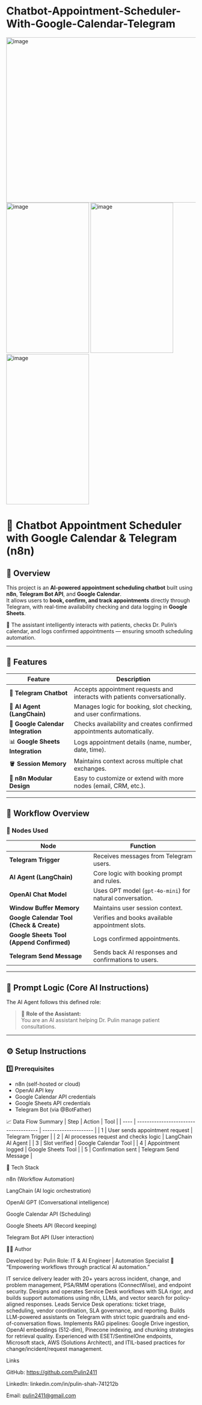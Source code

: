 # Chatbot-Appointment-Scheduler-With-Google-Calendar-Telegram

<img width="1000" height="440" alt="image" src="https://github.com/user-attachments/assets/40f87c7d-c830-4dd6-8532-18718d4a84b3" />




<img width="220" height="400" alt="image" src="https://github.com/user-attachments/assets/e97482e0-48da-406b-8496-c0b6104d6c10" />



<img width="220" height="400" alt="image" src="https://github.com/user-attachments/assets/c8df2732-6c26-4781-8831-f0ce0d33060e" />



<img width="220" height="400" alt="image" src="https://github.com/user-attachments/assets/1a671d74-792c-4f1b-be1f-a4de9978690d" />


# 🤖 Chatbot Appointment Scheduler with Google Calendar & Telegram (n8n)

## 📘 Overview
This project is an **AI-powered appointment scheduling chatbot** built using **n8n**, **Telegram Bot API**, and **Google Calendar**.  
It allows users to **book, confirm, and track appointments** directly through Telegram, with real-time availability checking and data logging in **Google Sheets**.

🧠 The assistant intelligently interacts with patients, checks Dr. Pulin’s calendar, and logs confirmed appointments — ensuring smooth scheduling automation.

---

## 🚀 Features

| Feature | Description |
|----------|-------------|
| 💬 **Telegram Chatbot** | Accepts appointment requests and interacts with patients conversationally. |
| 🧠 **AI Agent (LangChain)** | Manages logic for booking, slot checking, and user confirmations. |
| 📅 **Google Calendar Integration** | Checks availability and creates confirmed appointments automatically. |
| 📊 **Google Sheets Integration** | Logs appointment details (name, number, date, time). |
| 🪣 **Session Memory** | Maintains context across multiple chat exchanges. |
| 🧩 **n8n Modular Design** | Easy to customize or extend with more nodes (email, CRM, etc.). |

---

## 🧭 Workflow Overview

### 🧩 Nodes Used

| Node | Function |
|------|-----------|
| **Telegram Trigger** | Receives messages from Telegram users. |
| **AI Agent (LangChain)** | Core logic with booking prompt and rules. |
| **OpenAI Chat Model** | Uses GPT model (`gpt-4o-mini`) for natural conversation. |
| **Window Buffer Memory** | Maintains user session context. |
| **Google Calendar Tool (Check & Create)** | Verifies and books available appointment slots. |
| **Google Sheets Tool (Append Confirmed)** | Logs confirmed appointments. |
| **Telegram Send Message** | Sends back AI responses and confirmations to users. |

---

## 🧠 Prompt Logic (Core AI Instructions)
The AI Agent follows this defined role:

> 🎯 **Role of the Assistant:**  
> You are an AI assistant helping Dr. Pulin manage patient consultations.

---

## ⚙️ Setup Instructions

### 1️⃣ Prerequisites
- n8n (self-hosted or cloud)
- OpenAI API key
- Google Calendar API credentials
- Google Sheets API credentials
- Telegram Bot (via @BotFather)

📈 Data Flow Summary
| Step | Action                                | Tool                  |
| ---- | ------------------------------------- | --------------------- |
| 1    | User sends appointment request        | Telegram Trigger      |
| 2    | AI processes request and checks logic | LangChain AI Agent    |
| 3    | Slot verified                         | Google Calendar Tool  |
| 4    | Appointment logged                    | Google Sheets Tool    |
| 5    | Confirmation sent                     | Telegram Send Message |

🧰 Tech Stack

n8n (Workflow Automation)

LangChain (AI logic orchestration)

OpenAI GPT (Conversational intelligence)

Google Calendar API (Scheduling)

Google Sheets API (Record keeping)

Telegram Bot API (User interaction)

👨‍💻 Author

Developed by: Pulin
Role: IT & AI Engineer | Automation Specialist
💬 “Empowering workflows through practical AI automation.”

IT service delivery leader with 20+ years across incident, change, and problem management, PSA/RMM operations (ConnectWise), and endpoint security. Designs and operates Service Desk workflows with SLA rigor, and builds support automations using n8n, LLMs, and vector search for policy-aligned responses.
Leads Service Desk operations: ticket triage, scheduling, vendor coordination, SLA governance, and reporting.
Builds LLM-powered assistants on Telegram with strict topic guardrails and end-of-conversation flows.
Implements RAG pipelines: Google Drive ingestion, OpenAI embeddings (512-dim), Pinecone indexing, and chunking strategies for retrieval quality.
Experienced with ESET/SentinelOne endpoints, Microsoft stack, AWS (Solutions Architect), and ITIL-based practices for change/incident/request management.

Links

GitHub: https://github.com/Pulin2411

LinkedIn: linkedin.com/in/pulin-shah-741212b

Email: pulin2411@gmail.com

